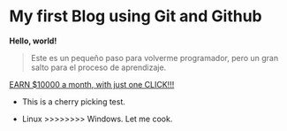 # My first Blog using Git and Github


**Hello, world!**

> Este es un pequeño paso para volverme programador, pero un gran salto para el proceso de aprendizaje.


[EARN $10000 a month, with just one CLICK!!!][link]

[link]: https://www.youtube.com/watch?v=dQw4w9WgXcQ

* This is a cherry picking test.

* Linux >>>>>>>> Windows. Let me cook.